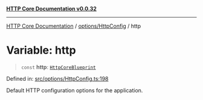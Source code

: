 [**HTTP Core Documentation v0.0.32**](../../../README.md)

***

[HTTP Core Documentation](../../../modules.md) / [options/HttpConfig](../README.md) / http

# Variable: http

> `const` **http**: [`HttpCoreBlueprint`](../interfaces/HttpCoreBlueprint.md)

Defined in: [src/options/HttpConfig.ts:198](https://github.com/stonemjs/http-core/blob/680e946aeb5100b42b4836417719aba730586478/src/options/HttpConfig.ts#L198)

Default HTTP configuration options for the application.

